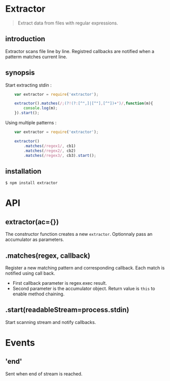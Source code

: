 Extractor
=========

> Extract data from files with regular expressions.

introduction
------------
Extractor scans file line by line. Registred callbacks are notified when a patterm matches current line.

synopsis
--------
Start extracting stdin :
```javascript
    var extractor = require('extractor');

    extractor().matches(/;(?!(?:[^",]|[^"],[^"])+")/,function(m){
        console.log(m);
    }).start();
```  
Using multiple patterns :
```javascript
    var extractor = require('extractor');

    extractor()
        .matches(/regex1/, cb1)
        .matches(/regex2/, cb2)
        .matches(/regex3/, cb3).start();
```  


installation
------------

    $ npm install extractor

API
===

extractor(ac={})
----------------
The constructor function creates a new `extractor`. Optionnaly pass an accumulator as parameters.


.matches(regex, callback)
--------------------------
Register a new matching pattern and corresponding callback. Each match is notified using call back. 
* First callback parameter is regex.exec result.
* Second parameter is the accumulator object.
Return value is `this` to enable method chaining.

.start(readableStream=process.stdin)
------------------------------------
Start scanning stream and notify callbacks.

Events
======

'end'
-----
Sent when end of stream is reached.


